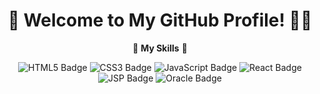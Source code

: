 <h1 align="center">👋 Welcome to My GitHub Profile! 👨‍💻</h1>
<p align="center">
  🚀 <strong>My Skills</strong> 🚀
</p>

<p align="center">
  <img src="https://img.shields.io/badge/HTML5-E34F26?style=for-the-badge&logo=html5&logoColor=white" alt="HTML5 Badge"/>
  <img src="https://img.shields.io/badge/CSS3-1572B6?style=for-the-badge&logo=css3&logoColor=white" alt="CSS3 Badge"/>
  <img src="https://img.shields.io/badge/JavaScript-F7DF1E?style=for-the-badge&logo=javascript&logoColor=black" alt="JavaScript Badge"/>
  <img src="https://img.shields.io/badge/React-61DAFB?style=for-the-badge&logo=react&logoColor=black" alt="React Badge"/>
  <img src="https://img.shields.io/badge/JSP-007396?style=for-the-badge&logo=java&logoColor=white" alt="JSP Badge"/>
  <img src="https://img.shields.io/badge/Oracle-F80000?style=for-the-badge&logo=oracle&logoColor=white" alt="Oracle Badge"/>
</p>
